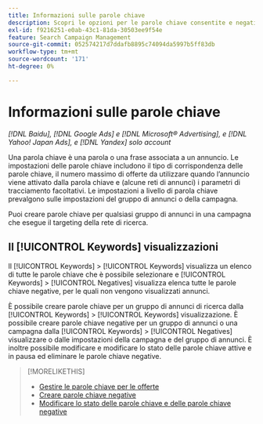```yaml
---
title: Informazioni sulle parole chiave
description: Scopri le opzioni per le parole chiave consentite e negative.
exl-id: f9216251-e0ab-43c1-81da-30503ee9f54e
feature: Search Campaign Management
source-git-commit: 052574217d7ddafb8895c74094da5997b5ff83db
workflow-type: tm+mt
source-wordcount: '171'
ht-degree: 0%

---
```


# Informazioni sulle parole chiave

*[!DNL Baidu], [!DNL Google Ads] e [!DNL Microsoft® Advertising], e [!DNL Yahoo! Japan Ads], e [!DNL Yandex] solo account*

Una parola chiave è una parola o una frase associata a un annuncio. Le impostazioni delle parole chiave includono il tipo di corrispondenza delle parole chiave, il numero massimo di offerte da utilizzare quando l’annuncio viene attivato dalla parola chiave e (alcune reti di annunci) i parametri di tracciamento facoltativi. Le impostazioni a livello di parola chiave prevalgono sulle impostazioni del gruppo di annunci o della campagna.

Puoi creare parole chiave per qualsiasi gruppo di annunci in una campagna che esegue il targeting della rete di ricerca.

## Il [!UICONTROL Keywords] visualizzazioni

Il [!UICONTROL Keywords] > [!UICONTROL Keywords] visualizza un elenco di tutte le parole chiave che è possibile selezionare e [!UICONTROL Keywords] > [!UICONTROL Negatives] visualizza elenca tutte le parole chiave negative, per le quali non vengono visualizzati annunci.

È possibile creare parole chiave per un gruppo di annunci di ricerca dalla [!UICONTROL Keywords] > [!UICONTROL Keywords] visualizzazione. È possibile creare parole chiave negative per un gruppo di annunci o una campagna dalla [!UICONTROL Keywords] > [!UICONTROL Negatives] visualizzare o dalle impostazioni della campagna e del gruppo di annunci. È inoltre possibile modificare e modificare lo stato delle parole chiave attive e in pausa ed eliminare le parole chiave negative.

>[!MORELIKETHIS]
>
>* [Gestire le parole chiave per le offerte](/help/search-social-commerce/campaign-management/campaigns/keyword-manage.md)
>* [Creare parole chiave negative](/help/search-social-commerce/campaign-management/campaigns/keyword-negative-create.md)
>* [Modificare lo stato delle parole chiave e delle parole chiave negative](keyword-status-edit.md)
